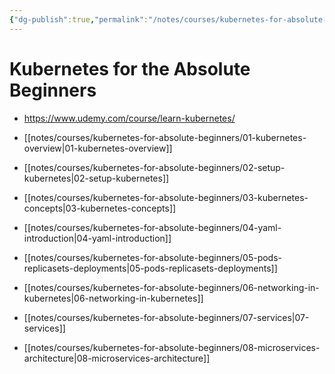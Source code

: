 ```yaml
---
{"dg-publish":true,"permalink":"/notes/courses/kubernetes-for-absolute-beginners/readme/"}
---
```

# Kubernetes for the Absolute Beginners

- <https://www.udemy.com/course/learn-kubernetes/>

- [[notes/courses/kubernetes-for-absolute-beginners/01-kubernetes-overview|01-kubernetes-overview]]
- [[notes/courses/kubernetes-for-absolute-beginners/02-setup-kubernetes|02-setup-kubernetes]]
- [[notes/courses/kubernetes-for-absolute-beginners/03-kubernetes-concepts|03-kubernetes-concepts]]
- [[notes/courses/kubernetes-for-absolute-beginners/04-yaml-introduction|04-yaml-introduction]]
- [[notes/courses/kubernetes-for-absolute-beginners/05-pods-replicasets-deployments|05-pods-replicasets-deployments]]
- [[notes/courses/kubernetes-for-absolute-beginners/06-networking-in-kubernetes|06-networking-in-kubernetes]]
- [[notes/courses/kubernetes-for-absolute-beginners/07-services|07-services]]
- [[notes/courses/kubernetes-for-absolute-beginners/08-microservices-architecture|08-microservices-architecture]]
